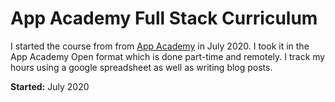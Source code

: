 # App Academy Full Stack Curriculum

I started the course from from [App Academy](https://www.appacademy.io/immersive/curriculum) in July 2020. I took it in the App Academy Open format which is done part-time and remotely. I track my hours using a google spreadsheet as well as writing blog posts.

**Started:** July 2020